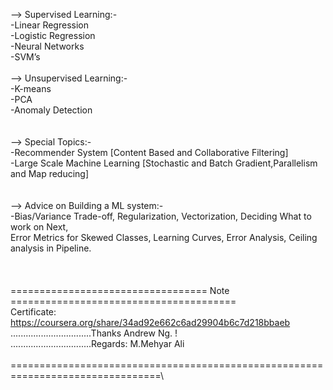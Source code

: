 --> Supervised Learning:-\
-Linear Regression\
-Logistic Regression\
-Neural Networks\
-SVM’s
\
\
--> Unsupervised Learning:-\
-K-means\
-PCA\
-Anomaly Detection\
\
\
--> Special Topics:-\
-Recommender System [Content Based and Collaborative Filtering]\
-Large Scale Machine Learning [Stochastic and Batch Gradient,Parallelism and Map reducing]\
\
\
--> Advice on Building a ML system:-\
-Bias/Variance Trade-off, Regularization, Vectorization, Deciding What to work on Next,\
 Error Metrics for Skewed Classes, Learning Curves, Error Analysis, Ceiling analysis in Pipeline.\
\
\
\
================================== Note =======================================\
Certificate: https://coursera.org/share/34ad92e662c6ad29904b6c7d218bbaeb \
\................................Thanks Andrew Ng. !\
\................................Regards: M.Mehyar Ali\
\
================================================================================\
